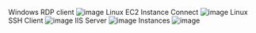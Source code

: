 Windows RDP client
![image](https://github.com/IvryaB/lab_reports/assets/97545088/eacad8dd-28fa-4581-b2ac-f592d15872b8)
Linux EC2 Instance Connect
![image](https://github.com/IvryaB/lab_reports/assets/97545088/55eb0727-b919-42b2-8c7b-8b0c69c1e5a8)
Linux SSH Client
![image](https://github.com/IvryaB/lab_reports/assets/97545088/a14530e2-63d3-49d9-a7c1-95349d0cc0a5)
IIS Server
![image](https://github.com/IvryaB/lab_reports/assets/97545088/9e57cde1-c01c-40d0-8cb0-ee86bea442d6)
Instances
![image](https://github.com/IvryaB/lab_reports/assets/97545088/3ca52706-6192-43d3-ae6d-8c7c6f8192f5)

